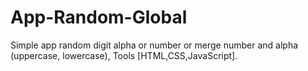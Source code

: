 # App-Random-Global
Simple app random digit alpha or number or merge number and alpha (uppercase, lowercase), Tools [HTML,CSS,JavaScript].
